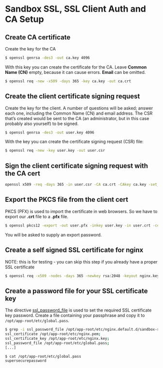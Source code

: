 # Sandbox SSL, SSL Client Auth and CA Setup

## Create CA certificate

Create the key for the CA

```sh
$ openssl genrsa -des3 -out ca.key 4096
```

With this key you can create the certificate for the CA. Leave **Common Name (CN)** empty, because it can cause errors. **Email** can be omitted.

```sh
$ openssl req -new -x509 -days 365 -key ca.key -out ca.crt
```

## Create the client certificate signing request

Create the key for the client.
A number of questions will be asked; answer each one, including the Common Name (CN) and email address.
The CSR that’s created would be sent to the CA (an administrator, but in this case probably also yourself) to be signed.

```sh
$ openssl genrsa -des3 -out user.key 4096
```

With the key you can create the certificate signing request (CSR) file:

```sh
$ openssl req -new -key user.key -out user.csr
```

## Sign the client certificate signing request with the CA cert

```sh
openssl x509 -req -days 365 -in user.csr -CA ca.crt -CAkey ca.key -set_serial 01 -out user.crt
```

## Export the PKCS file from the client cert

PKCS (PFX) is used to import the certificate in web browsers. So we have to export our **.crt** file to a **.pfx** file.

```sh
$ openssl pkcs12 -export -out user.pfx -inkey user.key -in user.crt -certfile ca.crt
```

You will be asked to supply an export password.

## Create a self signed SSL certificate for nginx

NOTE: this is for testing - you can skip this step if you already have a proper SSL certificate

```sh
$ openssl req -x509 -nodes -days 365 -newkey rsa:2048 -keyout nginx.key -out nginx.pem
```

## Create a password file for your SSL certificate key

The directive [ssl_password_file](http://nginx.org/en/docs/http/ngx_http_ssl_module.html#ssl_password_file) is used to
set the required SSL certificate key password. Create a file containing your passphrase and copy it to
`/opt/app-root/etc/global.pass`.

```sh
$ grep -i ssl_password_file /opt/app-root/etc/nginx.default.d/sandbox-server.conf
ssl_certificate /opt/app-root/etc/nginx.pem;
ssl_certificate_key /opt/app-root/etc/nginx.key;
ssl_password_file /opt/app-root/etc/global.pass;
[...]

$ cat /opt/app-root/etc/global.pass
supersecurepassword
```
